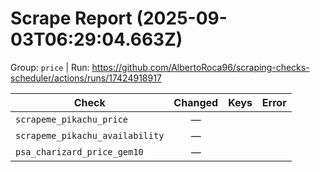 # Scrape Report (2025-09-03T06:29:04.663Z)

Group: `price`  |  Run: https://github.com/AlbertoRoca96/scraping-checks-scheduler/actions/runs/17424918917

| Check | Changed | Keys | Error |
|---|:---:|:--|:--|
| `scrapeme_pikachu_price` | — |  |  |
| `scrapeme_pikachu_availability` | — |  |  |
| `psa_charizard_price_gem10` | — |  |  |
